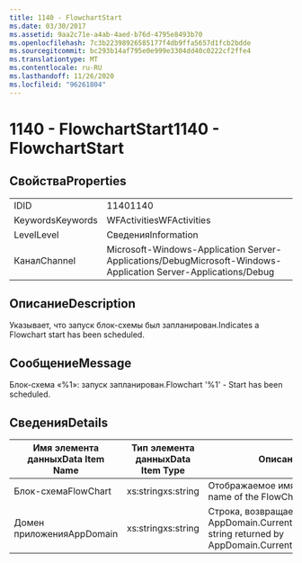 ```yaml
---
title: 1140 - FlowchartStart
ms.date: 03/30/2017
ms.assetid: 9aa2c71e-a4ab-4aed-b76d-4795e8493b70
ms.openlocfilehash: 7c3b22398926585177f4db9ffa5657d1fcb2bdde
ms.sourcegitcommit: bc293b14af795e0e999e3304dd40c0222cf2ffe4
ms.translationtype: MT
ms.contentlocale: ru-RU
ms.lasthandoff: 11/26/2020
ms.locfileid: "96261804"
---
```

# <a name="1140---flowchartstart"></a><span data-ttu-id="f8ae5-102">1140 - FlowchartStart</span><span class="sxs-lookup"><span data-stu-id="f8ae5-102">1140 - FlowchartStart</span></span>

## <a name="properties"></a><span data-ttu-id="f8ae5-103">Свойства</span><span class="sxs-lookup"><span data-stu-id="f8ae5-103">Properties</span></span>  
  
|||  
|-|-|  
|<span data-ttu-id="f8ae5-104">ID</span><span class="sxs-lookup"><span data-stu-id="f8ae5-104">ID</span></span>|<span data-ttu-id="f8ae5-105">1140</span><span class="sxs-lookup"><span data-stu-id="f8ae5-105">1140</span></span>|  
|<span data-ttu-id="f8ae5-106">Keywords</span><span class="sxs-lookup"><span data-stu-id="f8ae5-106">Keywords</span></span>|<span data-ttu-id="f8ae5-107">WFActivities</span><span class="sxs-lookup"><span data-stu-id="f8ae5-107">WFActivities</span></span>|  
|<span data-ttu-id="f8ae5-108">Level</span><span class="sxs-lookup"><span data-stu-id="f8ae5-108">Level</span></span>|<span data-ttu-id="f8ae5-109">Сведения</span><span class="sxs-lookup"><span data-stu-id="f8ae5-109">Information</span></span>|  
|<span data-ttu-id="f8ae5-110">Канал</span><span class="sxs-lookup"><span data-stu-id="f8ae5-110">Channel</span></span>|<span data-ttu-id="f8ae5-111">Microsoft-Windows-Application Server-Applications/Debug</span><span class="sxs-lookup"><span data-stu-id="f8ae5-111">Microsoft-Windows-Application Server-Applications/Debug</span></span>|  
  
## <a name="description"></a><span data-ttu-id="f8ae5-112">Описание</span><span class="sxs-lookup"><span data-stu-id="f8ae5-112">Description</span></span>  

 <span data-ttu-id="f8ae5-113">Указывает, что запуск блок-схемы был запланирован.</span><span class="sxs-lookup"><span data-stu-id="f8ae5-113">Indicates a Flowchart start has been scheduled.</span></span>  
  
## <a name="message"></a><span data-ttu-id="f8ae5-114">Сообщение</span><span class="sxs-lookup"><span data-stu-id="f8ae5-114">Message</span></span>  

 <span data-ttu-id="f8ae5-115">Блок-схема «%1»: запуск запланирован.</span><span class="sxs-lookup"><span data-stu-id="f8ae5-115">Flowchart '%1' - Start has been scheduled.</span></span>  
  
## <a name="details"></a><span data-ttu-id="f8ae5-116">Сведения</span><span class="sxs-lookup"><span data-stu-id="f8ae5-116">Details</span></span>  
  
|<span data-ttu-id="f8ae5-117">Имя элемента данных</span><span class="sxs-lookup"><span data-stu-id="f8ae5-117">Data Item Name</span></span>|<span data-ttu-id="f8ae5-118">Тип элемента данных</span><span class="sxs-lookup"><span data-stu-id="f8ae5-118">Data Item Type</span></span>|<span data-ttu-id="f8ae5-119">Описание</span><span class="sxs-lookup"><span data-stu-id="f8ae5-119">Description</span></span>|  
|--------------------|--------------------|-----------------|  
|<span data-ttu-id="f8ae5-120">Блок-схема</span><span class="sxs-lookup"><span data-stu-id="f8ae5-120">FlowChart</span></span>|<span data-ttu-id="f8ae5-121">xs:string</span><span class="sxs-lookup"><span data-stu-id="f8ae5-121">xs:string</span></span>|<span data-ttu-id="f8ae5-122">Отображаемое имя блок-схемы.</span><span class="sxs-lookup"><span data-stu-id="f8ae5-122">The display name of the FlowChart.</span></span>|  
|<span data-ttu-id="f8ae5-123">Домен приложения</span><span class="sxs-lookup"><span data-stu-id="f8ae5-123">AppDomain</span></span>|<span data-ttu-id="f8ae5-124">xs:string</span><span class="sxs-lookup"><span data-stu-id="f8ae5-124">xs:string</span></span>|<span data-ttu-id="f8ae5-125">Строка, возвращаемая AppDomain.CurrentDomain.FriendlyName.</span><span class="sxs-lookup"><span data-stu-id="f8ae5-125">The string returned by AppDomain.CurrentDomain.FriendlyName.</span></span>|
